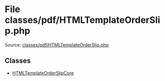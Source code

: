 File classes/pdf/HTMLTemplateOrderSlip.php
=========

Source: [classes/pdf/HTMLTemplateOrderSlip.php](https://github.com/PrestaShop/PrestaShop/blob/1.5.0.9/classes/pdf/HTMLTemplateOrderSlip.php)


Classes
-------

* [HTMLTemplateOrderSlipCore](class.HTMLTemplateOrderSlipCore.md)

